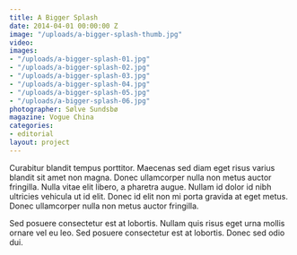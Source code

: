 ```yaml
---
title: A Bigger Splash
date: 2014-04-01 00:00:00 Z
image: "/uploads/a-bigger-splash-thumb.jpg"
video: 
images:
- "/uploads/a-bigger-splash-01.jpg"
- "/uploads/a-bigger-splash-02.jpg"
- "/uploads/a-bigger-splash-03.jpg"
- "/uploads/a-bigger-splash-04.jpg"
- "/uploads/a-bigger-splash-05.jpg"
- "/uploads/a-bigger-splash-06.jpg"
photographer: Sølve Sundsbø
magazine: Vogue China
categories:
- editorial
layout: project
---
```


Curabitur blandit tempus porttitor. Maecenas sed diam eget risus varius blandit sit amet non magna. Donec ullamcorper nulla non metus auctor fringilla. Nulla vitae elit libero, a pharetra augue. Nullam id dolor id nibh ultricies vehicula ut id elit. Donec id elit non mi porta gravida at eget metus. Donec ullamcorper nulla non metus auctor fringilla.

Sed posuere consectetur est at lobortis. Nullam quis risus eget urna mollis ornare vel eu leo. Sed posuere consectetur est at lobortis. Donec sed odio dui.